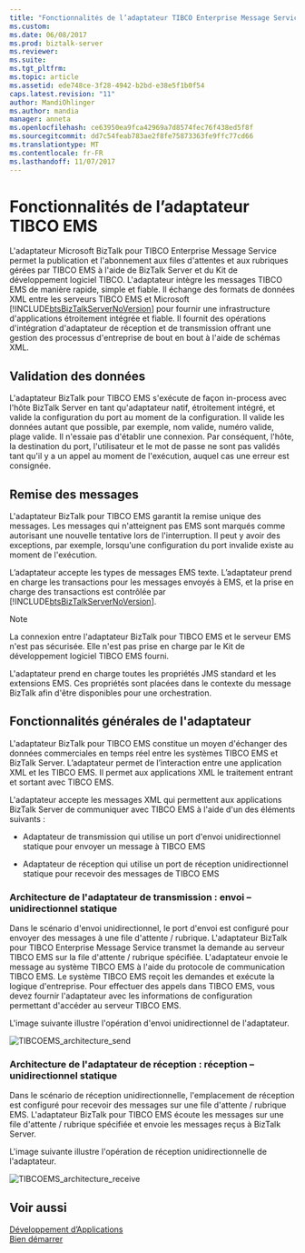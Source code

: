```yaml
---
title: "Fonctionnalités de l’adaptateur TIBCO Enterprise Message Service | Documents Microsoft"
ms.custom: 
ms.date: 06/08/2017
ms.prod: biztalk-server
ms.reviewer: 
ms.suite: 
ms.tgt_pltfrm: 
ms.topic: article
ms.assetid: ede748ce-3f28-4942-b2bd-e38e5f1b0f54
caps.latest.revision: "11"
author: MandiOhlinger
ms.author: mandia
manager: anneta
ms.openlocfilehash: ce63950ea9fca42969a7d8574fec76f438ed5f8f
ms.sourcegitcommit: dd7c54feab783ae2f8fe75873363fe9ffc77cd66
ms.translationtype: MT
ms.contentlocale: fr-FR
ms.lasthandoff: 11/07/2017
---
```

# <a name="tibco-ems-adapter-features"></a>Fonctionnalités de l’adaptateur TIBCO EMS
L'adaptateur Microsoft BizTalk pour TIBCO Enterprise Message Service permet la publication et l'abonnement aux files d'attentes et aux rubriques gérées par TIBCO EMS à l'aide de BizTalk Server et du Kit de développement logiciel TIBCO. L'adaptateur intègre les messages TIBCO EMS de manière rapide, simple et fiable. Il échange des formats de données XML entre les serveurs TIBCO EMS et Microsoft [!INCLUDE[btsBizTalkServerNoVersion](../includes/btsbiztalkservernoversion-md.md)] pour fournir une infrastructure d'applications étroitement intégrée et fiable. Il fournit des opérations d'intégration d'adaptateur de réception et de transmission offrant une gestion des processus d'entreprise de bout en bout à l'aide de schémas XML.  
  
## <a name="data-validation"></a>Validation des données  
 L'adaptateur BizTalk pour TIBCO EMS s'exécute de façon in-process avec l'hôte BizTalk Server en tant qu'adaptateur natif, étroitement intégré, et valide la configuration du port au moment de la configuration. Il valide les données autant que possible, par exemple, nom valide, numéro valide, plage valide. Il n'essaie pas d'établir une connexion. Par conséquent, l'hôte, la destination du port, l'utilisateur et le mot de passe ne sont pas validés tant qu'il y a un appel au moment de l'exécution, auquel cas une erreur est consignée.  
  
## <a name="message-delivery"></a>Remise des messages  
 L'adaptateur BizTalk pour TIBCO EMS garantit la remise unique des messages. Les messages qui n'atteignent pas EMS sont marqués comme autorisant une nouvelle tentative lors de l'interruption. Il peut y avoir des exceptions, par exemple, lorsqu'une configuration du port invalide existe au moment de l'exécution.  
  
 L’adaptateur accepte les types de messages EMS texte.  L’adaptateur prend en charge les transactions pour les messages envoyés à EMS, et la prise en charge des transactions est contrôlée par [!INCLUDE[btsBizTalkServerNoVersion](../includes/btsbiztalkservernoversion-md.md)].  
  
> [!NOTE]
>  La connexion entre l'adaptateur BizTalk pour TIBCO EMS et le serveur EMS n'est pas sécurisée. Elle n'est pas prise en charge par le Kit de développement logiciel TIBCO EMS fourni.  
  
 L'adaptateur prend en charge toutes les propriétés JMS standard et les extensions EMS. Ces propriétés sont placées dans le contexte du message BizTalk afin d'être disponibles pour une orchestration.  
  
## <a name="general-adapter-features"></a>Fonctionnalités générales de l'adaptateur  
 L'adaptateur BizTalk pour TIBCO EMS constitue un moyen d'échanger des données commerciales en temps réel entre les systèmes TIBCO EMS et BizTalk Server. L’adaptateur permet de l’interaction entre une application XML et les TIBCO EMS. Il permet aux applications XML le traitement entrant et sortant avec TIBCO EMS.  
  
 L'adaptateur accepte les messages XML qui permettent aux applications BizTalk Server de communiquer avec TIBCO EMS à l'aide d'un des éléments suivants :  
  
-   Adaptateur de transmission qui utilise un port d'envoi unidirectionnel statique pour envoyer un message à TIBCO EMS  
  
-   Adaptateur de réception qui utilise un port de réception unidirectionnel statique pour recevoir des messages de TIBCO EMS  
  
### <a name="transmit-adapter-architecture-send--static-one-way"></a>Architecture de l'adaptateur de transmission : envoi – unidirectionnel statique  
 Dans le scénario d'envoi unidirectionnel, le port d'envoi est configuré pour envoyer des messages à une file d'attente / rubrique. L'adaptateur BizTalk pour TIBCO Enterprise Message Service transmet la demande au serveur TIBCO EMS sur la file d'attente / rubrique spécifiée. L'adaptateur envoie le message au système TIBCO EMS à l'aide du protocole de communication TIBCO EMS. Le système TIBCO EMS reçoit les demandes et exécute la logique d'entreprise. Pour effectuer des appels dans TIBCO EMS, vous devez fournir l'adaptateur avec les informations de configuration permettant d'accéder au serveur TIBCO EMS.  
  
 L'image suivante illustre l'opération d'envoi unidirectionnel de l'adaptateur.  
  
 ![](../core/media/tibcoems-architecture-send.gif "TIBCOEMS_architecture_send")  
  
### <a name="receive-adapter-architecture-receive--static-one-way"></a>Architecture de l'adaptateur de réception : réception – unidirectionnel statique  
 Dans le scénario de réception unidirectionnelle, l'emplacement de réception est configuré pour recevoir des messages sur une file d'attente / rubrique EMS. L'adaptateur BizTalk pour TIBCO EMS écoute les messages sur une file d'attente / rubrique spécifiée et envoie les messages reçus à BizTalk Server.  
  
 L'image suivante illustre l'opération de réception unidirectionnelle de l'adaptateur.  
  
 ![](../core/media/tibcoems-architecture-receive.gif "TIBCOEMS_architecture_receive")  
  
## <a name="see-also"></a>Voir aussi  
 [Développement d’Applications](../core/developing-applications5.md)   
 [Bien démarrer](../core/getting-started-with-biztalk-adapter-for-tibco-enterprise-message-service.md)